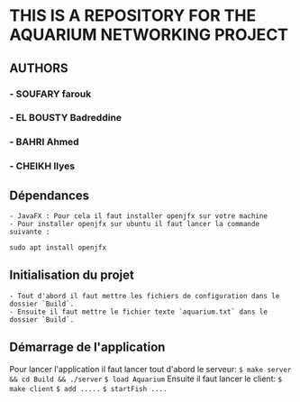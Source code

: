 # THIS IS A REPOSITORY FOR THE AQUARIUM NETWORKING PROJECT 

## AUTHORS 
###	- SOUFARY farouk
###	- EL BOUSTY Badreddine 
###	- BAHRI Ahmed
###	- CHEIKH Ilyes


## Dépendances
    - JavaFX : Pour cela il faut installer openjfx sur votre machine 
    - Pour installer openjfx sur ubuntu il faut lancer la commande suivante :
```sudo apt install openjfx```

## Initialisation du projet

    - Tout d'abord il faut mettre les fichiers de configuration dans le dossier `Build`.
    - Ensuite il faut mettre le fichier texte `aquarium.txt` dans le dossier `Build`.

## Démarrage de l'application

Pour lancer l'application il faut lancer tout d'abord le serveur:
```$ make server && cd Build && ./server``` 
```$ load Aquarium```
Ensuite il faut lancer le client:
```$ make client```
```$ add .....```
```$ startFish ....```





